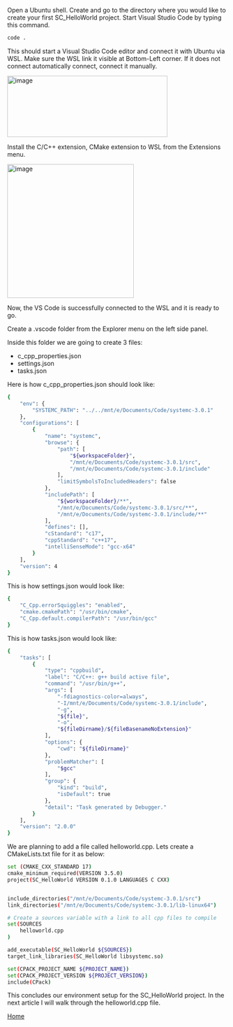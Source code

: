 Open a Ubuntu shell. Create and go to the directory where you would like to create your first SC_HelloWorld project.
Start Visual Studio Code by typing this command.

```bash
code .
```

This should start a Visual Studio Code editor and connect it with Ubuntu via WSL. Make sure the WSL link it visible at Bottom-Left corner. If it does not connect automatically connect, connect it manually.

<img width="367" height="140" alt="image" src="https://github.com/user-attachments/assets/04f9d90d-f3c7-4496-8344-3354c9a6c2e2" />



Install the C/C++ extension, CMake extension to WSL from the Extensions menu.

<img width="290" height="306" alt="image" src="https://github.com/user-attachments/assets/b1b547ef-fc1b-4579-8461-87b22bc3929a" />

Now, the VS Code is successfully connected to the WSL and it is ready to go.

Create a .vscode folder from the Explorer menu on the left side panel.

Inside this folder we are going to create 3 files:

* c_cpp_properties.json
* settings.json
* tasks.json

Here is how c_cpp_properties.json should look like:

```bash
{
    "env": {
        "SYSTEMC_PATH": "../../mnt/e/Documents/Code/systemc-3.0.1"
    },
    "configurations": [
        {
            "name": "systemc",
            "browse": {
                "path": [
                    "${workspaceFolder}",
                    "/mnt/e/Documents/Code/systemc-3.0.1/src",
                    "/mnt/e/Documents/Code/systemc-3.0.1/include"
                ],
                "limitSymbolsToIncludedHeaders": false
            },
            "includePath": [
                "${workspaceFolder}/**",
		        "/mnt/e/Documents/Code/systemc-3.0.1/src/**",
                "/mnt/e/Documents/Code/systemc-3.0.1/include/**"
            ],
            "defines": [],
            "cStandard": "c17",
            "cppStandard": "c++17",
            "intelliSenseMode": "gcc-x64"
        }
    ],
    "version": 4
}
```

This is how settings.json would look like:

```bash
{
    "C_Cpp.errorSquiggles": "enabled",
    "cmake.cmakePath": "/usr/bin/cmake",
    "C_Cpp.default.compilerPath": "/usr/bin/gcc"
}
```
This is how tasks.json would look like:

```bash
{
    "tasks": [
        {
            "type": "cppbuild",
            "label": "C/C++: g++ build active file",
            "command": "/usr/bin/g++",
            "args": [
                "-fdiagnostics-color=always",
                "-I/mnt/e/Documents/Code/systemc-3.0.1/include",
                "-g",
                "${file}",
                "-o",
                "${fileDirname}/${fileBasenameNoExtension}"
            ],
            "options": {
                "cwd": "${fileDirname}"
            },
            "problemMatcher": [
                "$gcc"
            ],
            "group": {
                "kind": "build",
                "isDefault": true
            },
            "detail": "Task generated by Debugger."
        }
    ],
    "version": "2.0.0"
}
```

We are planning to add a file called helloworld.cpp. Lets create a CMakeLists.txt file for it as below:

```bash
set (CMAKE_CXX_STANDARD 17)
cmake_minimum_required(VERSION 3.5.0)
project(SC_HelloWorld VERSION 0.1.0 LANGUAGES C CXX)


include_directories("/mnt/e/Documents/Code/systemc-3.0.1/src")
link_directories("/mnt/e/Documents/Code/systemc-3.0.1/lib-linux64")

# Create a sources variable with a link to all cpp files to compile
set(SOURCES
    helloworld.cpp
)

add_executable(SC_HelloWorld ${SOURCES})
target_link_libraries(SC_HelloWorld libsystemc.so)

set(CPACK_PROJECT_NAME ${PROJECT_NAME})
set(CPACK_PROJECT_VERSION ${PROJECT_VERSION})
include(CPack)
```

This concludes our environment setup for the SC_HelloWorld project. In the next article I will walk through the helloworld.cpp file.

[Home](https://pgudadhe.github.io/)
